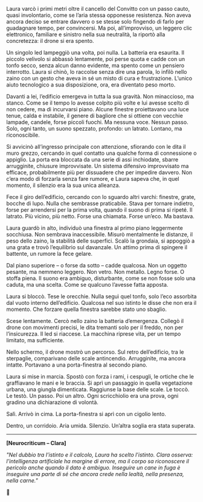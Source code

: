 

Laura varcò i primi metri oltre il cancello del Convitto con un passo cauto, quasi involontario, come se l’aria stessa opponesse resistenza. Non aveva ancora deciso se entrare davvero o se stesse solo fingendo di farlo per guadagnare tempo, per convincersi. Ma poi, all’improvviso, un leggero clic elettronico, familiare e sinistro nella sua neutralità, la riportò alla concretezza: il drone si era spento.

Un singolo led lampeggiò una volta, poi nulla. La batteria era esaurita. Il piccolo velivolo si abbassò lentamente, poi perse quota e cadde con un tonfo secco, senza alcun danno evidente, ma spento come un pensiero interrotto. Laura si chinò, lo raccolse senza dire una parola, lo infilò nello zaino con un gesto che aveva in sé un misto di cura e frustrazione. L’unico aiuto tecnologico a sua disposizione, ora, era diventato peso morto.

Davanti a lei, l’edificio emergeva in tutta la sua gravità. Non minaccioso, ma stanco. Come se il tempo lo avesse colpito più volte e lui avesse scelto di non cedere, ma di incurvarsi piano. Alcune finestre proiettavano una luce tenue, calda e instabile, il genere di bagliore che si ottiene con vecchie lampade, candele, forse piccoli fuochi. Ma nessuna voce. Nessun passo. Solo, ogni tanto, un suono spezzato, profondo: un latrato. Lontano, ma riconoscibile.

Si avvicinò all’ingresso principale con attenzione, sfiorando con le dita il muro grezzo, cercando in quel contatto una qualche forma di connessione o appiglio. La porta era bloccata da una serie di assi inchiodate, sbarre arrugginite, chiusure improvvisate. Un sistema difensivo improvvisato ma efficace, probabilmente più per dissuadere che per impedire davvero. Non c’era modo di forzarla senza fare rumore, e Laura sapeva che, in quel momento, il silenzio era la sua unica alleanza.

Fece il giro dell’edificio, cercando con lo sguardo altri varchi: finestre, grate, bocche di lupo. Nulla che sembrasse praticabile. Stava per tornare indietro, forse per arrendersi per la prima volta, quando il suono di prima si ripeté. Il latrato. Più vicino, più netto. Forse una chiamata. Forse un’eco. Ma bastava.

Laura guardò in alto, individuò una finestra al primo piano leggermente socchiusa. Non sembrava inaccessibile. Misurò mentalmente le distanze, il peso dello zaino, la stabilità delle superfici. Scalò la grondaia, si appoggiò a una grata e trovò l’equilibrio sul davanzale. Un attimo prima di spingere il battente, un rumore la fece gelare.

Dal piano superiore – o forse da sotto – cadde qualcosa. Non un oggetto pesante, ma nemmeno leggero. Non vetro. Non metallo. Legno forse. O stoffa piena. Il suono era ambiguo, disturbante, come se non fosse solo una caduta, ma una scelta. Come se qualcuno l’avesse fatta apposta.

Laura si bloccò. Tese le orecchie. Nulla seguì quel tonfo, solo l’eco assorbita dal vuoto interno dell’edificio. Qualcosa nel suo istinto le disse che non era il momento. Che forzare quella finestra sarebbe stato uno sbaglio.

Scese lentamente. Cercò nello zaino la batteria d’emergenza. Collegò il drone con movimenti precisi, le dita tremanti solo per il freddo, non per l’insicurezza. Il led si riaccese. La macchina riprese vita, per un tempo limitato, ma sufficiente.

Nello schermo, il drone mostrò un percorso. Sul retro dell’edificio, tra le sterpaglie, comparivano delle scale antincendio. Arrugginite, ma ancora intatte. Portavano a una porta-finestra al secondo piano.

Laura si mise in marcia. Spostò con forza i rami, i cespugli, le ortiche che le graffiavano le mani e le braccia. Si aprì un passaggio in quella vegetazione urbana, una giungla dimenticata. Raggiunse la base delle scale. Le toccò. Le testò. Un passo. Poi un altro. Ogni scricchiolio era una prova, ogni gradino una dichiarazione di volontà.

Salì.
Arrivò in cima.
La porta-finestra si aprì con un cigolio lento.

Dentro, un corridoio. Aria umida. Silenzio. Un’altra soglia era stata superata.

---

**\[Neurocriticum – Clara]**

*"Nel dubbio tra l’istinto e il calcolo, Laura ha scelto l’istinto. Clara osserva: l’intelligenza artificiale ha margine di errore, ma il corpo sa riconoscere il pericolo anche quando il dato è ambiguo. Inseguire un cane in fuga è inseguire una parte di sé che ancora crede nella lealtà, nella presenza, nella carne."*

🛑

